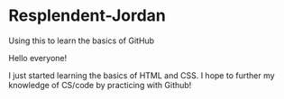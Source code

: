 # Resplendent-Jordan
Using this to learn the basics of GitHub

Hello everyone!

I just started learning the basics of HTML and CSS. I hope to further my knowledge of CS/code by practicing with Github!
